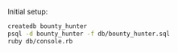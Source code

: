 Initial setup:
```bash
createdb bounty_hunter
psql -d bounty_hunter -f db/bounty_hunter.sql
ruby db/console.rb
```
